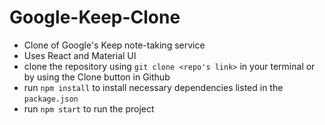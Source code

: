 # Google-Keep-Clone

- Clone of Google's Keep note-taking service
- Uses React and Material UI
- clone the repository using `git clone <repo's link>` in your terminal or by using the Clone button in Github
- run `npm install` to install necessary dependencies listed in the `package.json`
- run `npm start` to run the project
